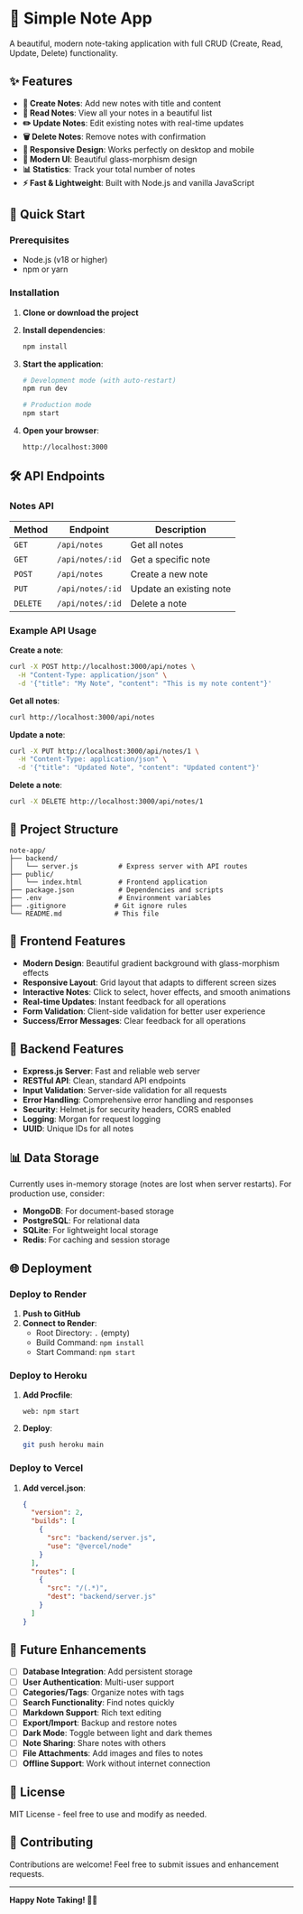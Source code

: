 # 📝 Simple Note App

A beautiful, modern note-taking application with full CRUD (Create, Read, Update, Delete) functionality.

## ✨ Features

- **📝 Create Notes**: Add new notes with title and content
- **📖 Read Notes**: View all your notes in a beautiful list
- **✏️ Update Notes**: Edit existing notes with real-time updates
- **🗑️ Delete Notes**: Remove notes with confirmation
- **📱 Responsive Design**: Works perfectly on desktop and mobile
- **🎨 Modern UI**: Beautiful glass-morphism design
- **📊 Statistics**: Track your total number of notes
- **⚡ Fast & Lightweight**: Built with Node.js and vanilla JavaScript

## 🚀 Quick Start

### Prerequisites
- Node.js (v18 or higher)
- npm or yarn

### Installation

1. **Clone or download the project**
2. **Install dependencies**:
   ```bash
   npm install
   ```

3. **Start the application**:
   ```bash
   # Development mode (with auto-restart)
   npm run dev
   
   # Production mode
   npm start
   ```

4. **Open your browser**:
   ```
   http://localhost:3000
   ```

## 🛠️ API Endpoints

### Notes API

| Method | Endpoint | Description |
|--------|----------|-------------|
| `GET` | `/api/notes` | Get all notes |
| `GET` | `/api/notes/:id` | Get a specific note |
| `POST` | `/api/notes` | Create a new note |
| `PUT` | `/api/notes/:id` | Update an existing note |
| `DELETE` | `/api/notes/:id` | Delete a note |

### Example API Usage

**Create a note**:
```bash
curl -X POST http://localhost:3000/api/notes \
  -H "Content-Type: application/json" \
  -d '{"title": "My Note", "content": "This is my note content"}'
```

**Get all notes**:
```bash
curl http://localhost:3000/api/notes
```

**Update a note**:
```bash
curl -X PUT http://localhost:3000/api/notes/1 \
  -H "Content-Type: application/json" \
  -d '{"title": "Updated Note", "content": "Updated content"}'
```

**Delete a note**:
```bash
curl -X DELETE http://localhost:3000/api/notes/1
```

## 📁 Project Structure

```
note-app/
├── backend/
│   └── server.js          # Express server with API routes
├── public/
│   └── index.html         # Frontend application
├── package.json           # Dependencies and scripts
├── .env                   # Environment variables
├── .gitignore            # Git ignore rules
└── README.md             # This file
```

## 🎨 Frontend Features

- **Modern Design**: Beautiful gradient background with glass-morphism effects
- **Responsive Layout**: Grid layout that adapts to different screen sizes
- **Interactive Notes**: Click to select, hover effects, and smooth animations
- **Real-time Updates**: Instant feedback for all operations
- **Form Validation**: Client-side validation for better user experience
- **Success/Error Messages**: Clear feedback for all operations

## 🔧 Backend Features

- **Express.js Server**: Fast and reliable web server
- **RESTful API**: Clean, standard API endpoints
- **Input Validation**: Server-side validation for all requests
- **Error Handling**: Comprehensive error handling and responses
- **Security**: Helmet.js for security headers, CORS enabled
- **Logging**: Morgan for request logging
- **UUID**: Unique IDs for all notes

## 📊 Data Storage

Currently uses in-memory storage (notes are lost when server restarts). For production use, consider:

- **MongoDB**: For document-based storage
- **PostgreSQL**: For relational data
- **SQLite**: For lightweight local storage
- **Redis**: For caching and session storage

## 🌐 Deployment

### Deploy to Render

1. **Push to GitHub**
2. **Connect to Render**:
   - Root Directory: `.` (empty)
   - Build Command: `npm install`
   - Start Command: `npm start`

### Deploy to Heroku

1. **Add Procfile**:
   ```
   web: npm start
   ```

2. **Deploy**:
   ```bash
   git push heroku main
   ```

### Deploy to Vercel

1. **Add vercel.json**:
   ```json
   {
     "version": 2,
     "builds": [
       {
         "src": "backend/server.js",
         "use": "@vercel/node"
       }
     ],
     "routes": [
       {
         "src": "/(.*)",
         "dest": "backend/server.js"
       }
     ]
   }
   ```

## 🚀 Future Enhancements

- [ ] **Database Integration**: Add persistent storage
- [ ] **User Authentication**: Multi-user support
- [ ] **Categories/Tags**: Organize notes with tags
- [ ] **Search Functionality**: Find notes quickly
- [ ] **Markdown Support**: Rich text editing
- [ ] **Export/Import**: Backup and restore notes
- [ ] **Dark Mode**: Toggle between light and dark themes
- [ ] **Note Sharing**: Share notes with others
- [ ] **File Attachments**: Add images and files to notes
- [ ] **Offline Support**: Work without internet connection

## 📝 License

MIT License - feel free to use and modify as needed.

## 🤝 Contributing

Contributions are welcome! Feel free to submit issues and enhancement requests.

---

**Happy Note Taking! 📝✨**
